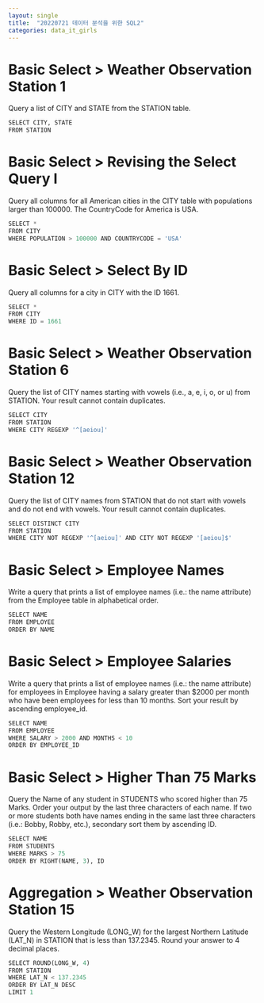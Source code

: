 ```yaml
---
layout: single
title:  "20220721 데이터 분석을 위한 SQL2"
categories: data_it_girls
---
```


# Basic Select > Weather Observation Station 1
Query a list of CITY and STATE from the STATION table.


```python
SELECT CITY, STATE
FROM STATION
```

# Basic Select > Revising the Select Query I
Query all columns for all American cities in the CITY table with populations larger than 100000. The CountryCode for America is USA.


```python
SELECT *
FROM CITY
WHERE POPULATION > 100000 AND COUNTRYCODE = 'USA'
```

# Basic Select > Select By ID
Query all columns for a city in CITY with the ID 1661.


```python
SELECT *
FROM CITY
WHERE ID = 1661
```

# Basic Select > Weather Observation Station 6
Query the list of CITY names starting with vowels (i.e., a, e, i, o, or u) from STATION. Your result cannot contain duplicates.


```python
SELECT CITY
FROM STATION
WHERE CITY REGEXP '^[aeiou]'
```

# Basic Select > Weather Observation Station 12
Query the list of CITY names from STATION that do not start with vowels and do not end with vowels. Your result cannot contain duplicates.


```python
SELECT DISTINCT CITY
FROM STATION
WHERE CITY NOT REGEXP '^[aeiou]' AND CITY NOT REGEXP '[aeiou]$'
```

# Basic Select > Employee Names
Write a query that prints a list of employee names (i.e.: the name attribute) from the Employee table in alphabetical order.


```python
SELECT NAME
FROM EMPLOYEE
ORDER BY NAME
```

# Basic Select > Employee Salaries
Write a query that prints a list of employee names (i.e.: the name attribute) for employees in Employee having a salary greater than $2000 per month who have been employees for less than 10 months. Sort your result by ascending employee_id.


```python
SELECT NAME
FROM EMPLOYEE
WHERE SALARY > 2000 AND MONTHS < 10
ORDER BY EMPLOYEE_ID
```

# Basic Select > Higher Than 75 Marks
Query the Name of any student in STUDENTS who scored higher than 75 Marks. Order your output by the last three characters of each name. If two or more students both have names ending in the same last three characters (i.e.: Bobby, Robby, etc.), secondary sort them by ascending ID.


```python
SELECT NAME
FROM STUDENTS
WHERE MARKS > 75
ORDER BY RIGHT(NAME, 3), ID
```

# Aggregation > Weather Observation Station 15
Query the Western Longitude (LONG_W) for the largest Northern Latitude (LAT_N) in STATION that is less than 137.2345. Round your answer to 4 decimal places.


```python
SELECT ROUND(LONG_W, 4)
FROM STATION
WHERE LAT_N < 137.2345
ORDER BY LAT_N DESC
LIMIT 1
```
